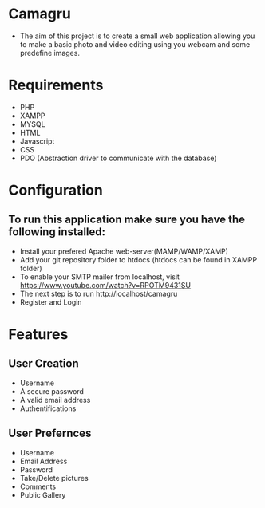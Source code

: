 # Camagru

* The aim of this project is to create a small web application allowing you to make a basic photo and video editing using you webcam and some predefine images.

# Requirements
* PHP
* XAMPP
* MYSQL
* HTML
* Javascript
* CSS
* PDO (Abstraction driver to communicate with the database)

# Configuration
## To run this application make sure you have the following installed:
*  Install your prefered Apache web-server(MAMP/WAMP/XAMP)
*  Add your git repository folder to htdocs (htdocs can be found in XAMPP folder)
*  To enable your SMTP mailer from localhost, visit https://www.youtube.com/watch?v=RPOTM9431SU
*  The next step is to run http://localhost/camagru
*  Register and Login

# Features
## User Creation
*  Username
*  A secure password
*  A valid email address
*  Authentifications

## User Prefernces
*  Username
*  Email Address
*  Password
*  Take/Delete pictures
*  Comments
*  Public Gallery
